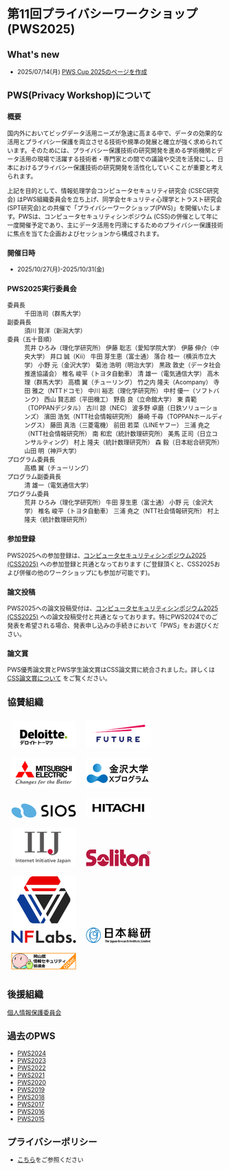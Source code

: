 # 第11回プライバシーワークショップ (PWS2025)

## What's new
- 2025/07/14(月) [PWS Cup 2025のページを作成](./cup25.html)

## PWS(Privacy Workshop)について
### 概要
国内外においてビッグデータ活用ニーズが急速に高まる中で、データの効果的な活用とプライバシー保護を両立させる技術や規準の発展と確立が強く求められています。そのためには、プライバシー保護技術の研究開発を進める学術機関とデータ活用の現場で活躍する技術者・専門家との間での議論や交流を活発にし、日本におけるプライバシー保護技術の研究開発を活性化していくことが重要と考えられます。

上記を目的として、情報処理学会コンピュータセキュリティ研究会 (CSEC研究会) はPWS組織委員会を立ち上げ、同学会セキュリティ心理学とトラスト研究会 (SPT研究会)との共催で「プライバシーワークショップ(PWS)」を開催いたします。PWSは、コンピュータセキュリティシンポジウム (CSS)の併催として年に一度開催予定であり、主にデータ活用を円滑にするためのプライバシー保護技術に焦点を当てた企画およびセッションから構成されます。


### 開催日時
- 2025/10/27(月)-2025/10/31(金)
<h3>PWS2025実行委員会</h3>
<dl>
  <dt>委員長</dt>
  <dd>千田浩司（群馬大学）</dd>
  <dt>副委員長</dt>
  <dd>須川 賢洋（新潟大学）</dd>
  <dt>委員（五十音順）</dt>
  <dd>
    <div>
      荒井 ひろみ（理化学研究所）  
      伊藤 聡志（愛知学院大学）  
      伊藤 伸介（中央大学）  
      井口 誠（Kii）  
      牛田 芽生恵（富士通）  
      落合 桂一（横浜市立大学）  
      小野 元（金沢大学）  
      菊池 浩明（明治大学）  
      黒政 敦史（データ社会推進協議会）  
      椎名 峻平（トヨタ自動車）  
      清 雄一（電気通信大学）  
      高木 理（群馬大学）  
      高橋 翼（チューリング）  
      竹之内 隆夫（Acompany）  
      寺田 雅之（NTTドコモ）  
      中川 裕志（理化学研究所）  
      中村 優一（ソフトバンク）  
      西山 賢志郎（平田機工）  
      野島 良（立命館大学）  
      東 貴範（TOPPANデジタル）  
      古川 諒（NEC）  
      波多野 卓磨（日鉄ソリューションズ）  
      濱田 浩気（NTT社会情報研究所）  
      藤崎 千尋（TOPPANホールディングス）  
      藤田 真浩（三菱電機）  
      前田 若菜（LINEヤフー）  
      三浦 尭之（NTT社会情報研究所）  
      南 和宏（統計数理研究所）  
      美馬 正司（日立コンサルティング）  
      村上 隆夫（統計数理研究所）  
      森 毅（日本総合研究所）  
      山田 明（神戸大学）
    </div>
  </dd>

  <dt>プログラム委員長</dt>
  <dd>高橋 翼（チューリング）</dd>

  <dt>プログラム副委員長</dt>
  <dd>清 雄一（電気通信大学）</dd>

  <dt>プログラム委員</dt>
  <dd>
    荒井 ひろみ（理化学研究所）  
    牛田 芽生恵（富士通）  
    小野 元（金沢大学）  
    椎名 峻平（トヨタ自動車）  
    三浦 尭之（NTT社会情報研究所）  
    村上 隆夫（統計数理研究所）
  </dd>
</dl>

### 参加登録
PWS2025への参加登録は、[コンピュータセキュリティシンポジウム2025 (CSS2025)](https://www.iwsec.org/css/2025/) への参加登録と共通となっております (ご登録頂くと、CSS2025および併催の他のワークショップにも参加が可能です)。

### 論文投稿
PWS2025への論文投稿受付は、[コンピュータセキュリティシンポジウム2025 (CSS2025)](https://www.iwsec.org/css/2025/) への論文投稿受付と共通となっております。特にPWS2024でのご発表を希望される場合、発表申し込みの手続きにおいて「PWS」をお選びください。

### 論文賞
PWS優秀論文賞とPWS学生論文賞はCSS論文賞に統合されました。詳しくは[CSS論文賞について](https://www.iwsec.org/css/2025/award.html#css) をご覧ください。

## 協賛組織
<a href="http://www.deloitte.com/jp/cyber"><img src="Images/sponsors/DEL_g_PRI_RGB.jpg" style="width:150px; margin: 10px"></a>
<a href="https://www.future.co.jp/"><img src="Images/sponsors/Future_logo.svg" style="width:150px; margin: 10px"></a>
<a href="https://www.mitsubishielectric.co.jp/"><img src="Images/sponsors/05-CorporateLogoCfB-color.png" style="width:150px; margin: 10px"></a>
<a href="https://x-pro.w3.kanazawa-u.ac.jp"><img src="Images/sponsors/kanazawa_u.jpg" style="width:150px; margin: 10px"></a>
<a href="https://www.sios.com" target="_blank"><img src="Images/sponsors/logo-sios.svg" style="width:150px; margin: 10px"></a>
<a href="https://www.hitachi.co.jp/rd/" target="_blank"><img src="Images/sponsors/Hitachi_Global_Logo_Black_RGB.png" style="width:150px; margin: 10px"></a>
<a href="https://www.iij.ad.jp/wizsafe/" target="_blank"><img src="Images/sponsors/iij_logo2.png" style="width:150px; margin: 10px"></a>
<a href="https://www.soliton.co.jp" target="_blank"><img src="Images/sponsors/Soliton_logo.png" style="width:150px; margin: 10px"></a>
<a href="https://nflabs.jp/" target="_blank"><img src="Images/sponsors/nflabs_logo.jpg" style="width:150px; margin: 10px"></a>
<a href="https://www.jri.co.jp/" target="_blank"><img src="Images/sponsors/Logo_JRI_J.svg" style="width:150px; margin: 10px"></a>
<a href="https://www.oisec.jp/CMS/" target="_blank"><img src="Images/sponsors/banner_234x60.png" style="width:150px; margin: 10px"></a>

## 後援組織
[個人情報保護委員会](https://www.ppc.go.jp/)

## 過去のPWS
- [PWS2024](https://www.iwsec.org/pws/2024/)
- [PWS2023](https://www.iwsec.org/pws/2023/)
- [PWS2022](https://www.iwsec.org/pws/2022/)
- [PWS2021](https://www.iwsec.org/pws/2021/)
- [PWS2020](https://www.iwsec.org/pws/2020/)
- [PWS2019](https://www.iwsec.org/pws/2019/)
- [PWS2018](https://www.iwsec.org/pws/2018/)
- [PWS2017](https://www.iwsec.org/pws/2017/)
- [PWS2016](https://www.iwsec.org/pws/2016/)
- [PWS2015](https://www.iwsec.org/pws/2015/)

## プライバシーポリシー
- [こちら](privacy_policy.html)をご参照ください
